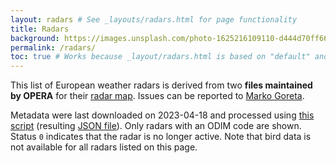 ```yaml
---
layout: radars # See _layouts/radars.html for page functionality
title: Radars
background: https://images.unsplash.com/photo-1625216109110-d444d70ff665?ixlib=rb-1.2.1&ixid=MnwxMjA3fDB8MHxwaG90by1wYWdlfHx8fGVufDB8fHx8&auto=format&fit=crop&w=2000&q=80 # https://unsplash.com/photos/g2fJ7d7eKSM
permalink: /radars/
toc: true # Works because _layout/radars.html is based on "default" and titles have ids
---
```


This list of European weather radars is derived from two **files maintained by OPERA** for their [radar map](https://www.eumetnet.eu/wp-content/themes/aeron-child/observations-programme/current-activities/opera/database/OPERA_Database/index.html). Issues can be reported to [Marko Goreta](mailto:marko.goreta@cirus.dhz.hr).

Metadata were last downloaded on 2023-04-18 and processed using [this script](https://github.com/enram/aloftdata.eu/blob/main/_data/OPERA_RADARS_DB.R) (resulting [JSON file](https://raw.githubusercontent.com/enram/aloftdata.eu/main/_data/OPERA_RADARS_DB.json)). Only radars with an ODIM code are shown. Status `0` indicates that the radar is no longer active. Note that bird data is not available for all radars listed on this page.
